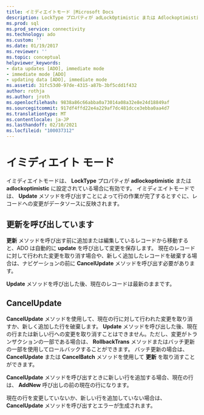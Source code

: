 ```yaml
---
title: イミディエイトモード |Microsoft Docs
description: LockType プロパティが adLockOptimistic または Adlockoptimistic に設定されている場合に有効な、イミディエイトモードについて説明します。
ms.prod: sql
ms.prod_service: connectivity
ms.technology: ado
ms.custom: ''
ms.date: 01/19/2017
ms.reviewer: ''
ms.topic: conceptual
helpviewer_keywords:
- data updates [ADO], immediate mode
- immediate mode [ADO]
- updating data [ADO], immediate mode
ms.assetid: 31fc53d0-97de-4315-a87b-3bf5cdd1f432
author: rothja
ms.author: jroth
ms.openlocfilehash: 9838a86c66abba0a73014a08a32e8e24d18849af
ms.sourcegitcommit: 917df4ffd22e4a229af7dc481dcce3ebba0aa4d7
ms.translationtype: MT
ms.contentlocale: ja-JP
ms.lasthandoff: 02/10/2021
ms.locfileid: "100037312"
---
```

# <a name="immediate-mode"></a>イミディエイト モード
イミディエイトモードは、 **LockType** プロパティが **adlockoptimistic** または **adlockoptimistic** に設定されている場合に有効です。 イミディエイトモードでは、 **Update** メソッドを呼び出すことによって行の作業が完了するとすぐに、レコードへの変更がデータソースに反映されます。  
  
## <a name="calling-update"></a>更新を呼び出しています  
 **更新** メソッドを呼び出す前に追加または編集しているレコードから移動すると、ADO は自動的に **update** を呼び出して変更を保存します。 現在のレコードに対して行われた変更を取り消す場合や、新しく追加したレコードを破棄する場合は、ナビゲーションの前に **CancelUpdate** メソッドを呼び出す必要があります。  
  
 **Update** メソッドを呼び出した後、現在のレコードは最新のままです。  
  
## <a name="cancelupdate"></a>CancelUpdate  
 **CancelUpdate** メソッドを使用して、現在の行に対して行われた変更を取り消すか、新しく追加した行を破棄します。 **Update** メソッドを呼び出した後、現在の行または新しい行への変更を取り消すことはできません。ただし、変更がトランザクションの一部である場合は、 **RollbackTrans** メソッドまたはバッチ更新の一部を使用してロールバックすることができます。 バッチ更新の場合は、 **CancelUpdate** または **CancelBatch** メソッドを使用して **更新** を取り消すことができます。  
  
 **CancelUpdate** メソッドを呼び出すときに新しい行を追加する場合、現在の行は、 **AddNew** 呼び出しの前の現在の行になります。  
  
 現在の行を変更していないか、新しい行を追加していない場合は、 **CancelUpdate** メソッドを呼び出すとエラーが生成されます。
